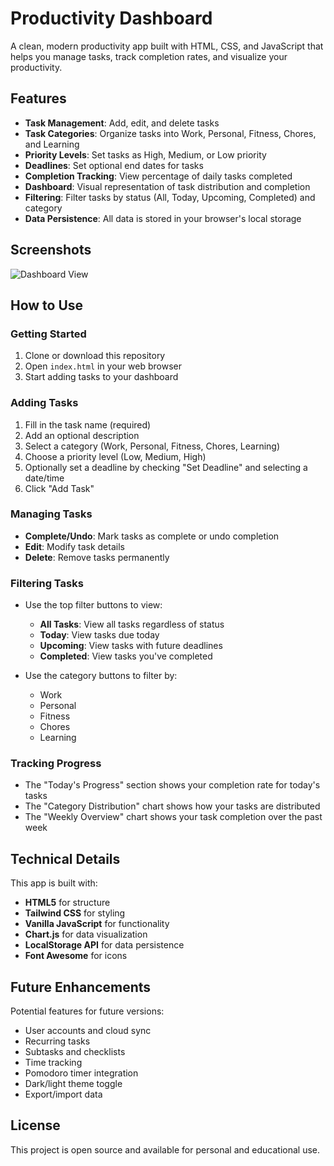 # Productivity Dashboard

A clean, modern productivity app built with HTML, CSS, and JavaScript that helps you manage tasks, track completion rates, and visualize your productivity.

## Features

- **Task Management**: Add, edit, and delete tasks
- **Task Categories**: Organize tasks into Work, Personal, Fitness, Chores, and Learning
- **Priority Levels**: Set tasks as High, Medium, or Low priority
- **Deadlines**: Set optional end dates for tasks
- **Completion Tracking**: View percentage of daily tasks completed
- **Dashboard**: Visual representation of task distribution and completion
- **Filtering**: Filter tasks by status (All, Today, Upcoming, Completed) and category
- **Data Persistence**: All data is stored in your browser's local storage

## Screenshots

![Dashboard View](screenshots/dashboard.png)

## How to Use

### Getting Started

1. Clone or download this repository
2. Open `index.html` in your web browser
3. Start adding tasks to your dashboard

### Adding Tasks

1. Fill in the task name (required)
2. Add an optional description
3. Select a category (Work, Personal, Fitness, Chores, Learning)
4. Choose a priority level (Low, Medium, High)
5. Optionally set a deadline by checking "Set Deadline" and selecting a date/time
6. Click "Add Task"

### Managing Tasks

- **Complete/Undo**: Mark tasks as complete or undo completion
- **Edit**: Modify task details
- **Delete**: Remove tasks permanently

### Filtering Tasks

- Use the top filter buttons to view:
  - **All Tasks**: View all tasks regardless of status
  - **Today**: View tasks due today
  - **Upcoming**: View tasks with future deadlines
  - **Completed**: View tasks you've completed

- Use the category buttons to filter by:
  - Work
  - Personal
  - Fitness
  - Chores
  - Learning

### Tracking Progress

- The "Today's Progress" section shows your completion rate for today's tasks
- The "Category Distribution" chart shows how your tasks are distributed
- The "Weekly Overview" chart shows your task completion over the past week

## Technical Details

This app is built with:

- **HTML5** for structure
- **Tailwind CSS** for styling
- **Vanilla JavaScript** for functionality
- **Chart.js** for data visualization
- **LocalStorage API** for data persistence
- **Font Awesome** for icons

## Future Enhancements

Potential features for future versions:
- User accounts and cloud sync
- Recurring tasks
- Subtasks and checklists
- Time tracking
- Pomodoro timer integration
- Dark/light theme toggle
- Export/import data

## License

This project is open source and available for personal and educational use. 